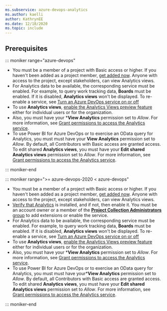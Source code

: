 ```yaml
---
ms.subservice: azure-devops-analytics
ms.author: kaelli
author: KathrynEE
ms.date: 12/18/2020
ms.topic: include
---
```



## Prerequisites


::: moniker range="azure-devops"

- You must be a member of a project with Basic access or higher. If you haven't been added as a project member, [get added now](../../../organizations/accounts/add-organization-users.md). Anyone with access to the project, except stakeholders, can view Analytics views.
- For Analytics data to be available, the corresponding service must be enabled. For example, to query work tracking data, **Boards** must be enabled. If it is disabled, **Analytics views** won't be displayed. To re-enable a service, see [Turn an Azure DevOps service on or off](../../../organizations/settings/set-services.md)
- To use **Analytics views**, [enable the Analytics Views preview feature](../../../project/navigation/preview-features.md) either for individual users or for the organization. 
- Also, you must have your ***View Analytics**  permission set to *Allow*. For more information, see [Grant permissions to access the Analytics service](../analytics-security.md).
- To use Power BI for Azure DevOps or to exercise an OData query for Analytics, you must must have your **View Analytics** permission set to *Allow*. By default, all Contributors with Basic access are granted access. To edit shared **Analytics views**, you must have your **Edit shared Analytics views** permission set to *Allow*. For more information, see [Grant permissions to access the Analytics service](../analytics-security.md).

::: moniker-end



::: moniker range=">= azure-devops-2020 < azure-devops"

- You must be a member of a project with Basic access or higher. If you haven't been added as a project member,  [get added now](../../../organizations/security/add-users-team-project.md). Anyone with access to the project, except stakeholders, can view Analytics views.
- [Verify that Analytics](../../dashboards/analytics-extension.md) is installed, and if not, then enable it. You must be an account owner or a member of the [**Project Collection Administrators** group](../../../organizations/security/change-organization-collection-level-permissions.md) to add extensions or enable the service. 
- For Analytics data to be available, the corresponding service must be enabled. For example, to query work tracking data, **Boards** must be enabled. If it is disabled, **Analytics views** won't be displayed. To re-enable a service, see [Turn an Azure DevOps service on or off](../../../organizations/settings/set-services.md)
- To use **Analytics views**, [enable the Analytics Views preview feature](../../../project/navigation/preview-features.md) either for individual users or for the organization. 
- Also, you must have your ***View Analytics**  permission set to *Allow*. For more information, see [Grant permissions to access the Analytics service](../analytics-security.md).
- To use Power BI for Azure DevOps or to exercise an OData query for Analytics, you must must have your***View Analytics** permission set to *Allow*. By default, all Contributors with Basic access are granted access. To edit shared **Analytics views**, you must have your **Edit shared Analytics views** permission set to *Allow*. For more information, see [Grant permissions to access the Analytics service](../analytics-security.md).

::: moniker-end
